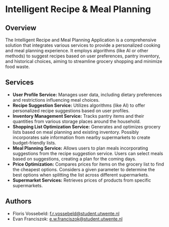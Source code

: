 # Intelligent Recipe & Meal Planning

## Overview

The Intelligent Recipe and Meal Planning Application is a comprehensive solution that integrates various services
to provide a personalized cooking and meal planning experience. It employs algorithms (like AI or other methods) to
suggest recipes based on user preferences, pantry inventory, and historical choices, aiming to streamline grocery shopping
and minimize food waste.

## Services

* **User Profile Service:**
  Manages user data, including dietary preferences and restrictions influencing meal choices.
* **Recipe Suggestion Service:**
  Utilizes algorithms (like AI) to offer personalized recipe suggestions based on user profiles.
* **Inventory Management Service:**
  Tracks pantry items and their quantities from various storage places around the household.
* **Shopping List Optimization Service:**
  Generates and optimizes grocery lists based on meal planning and existing inventory.
  Possibly incorporates sale information from nearby supermarkets to create budget-friendly lists.
* **Meal Planning Service:**
  Allows users to plan meals incorporating suggestions from the recipe suggestion service.
  Users can select meals based on suggestions, creating a plan for the coming days.
* **Price Optimization:**
  Compares prices for items on the grocery list to find the cheapest options.
  Considers a given parameter to determine the best options when splitting the list across different supermarkets.
* **Supermarket Services:**
  Retrieves prices of products from specific supermarkets.

## Authors

* Floris Vossebeld: [f.r.vossebeld@student.utwente.nl]()
* Evan Franciszok: [e.w.franciszok@student.utwente.nl]()
